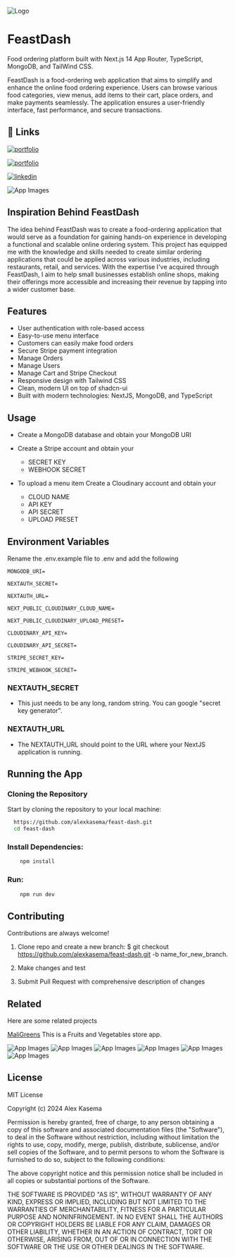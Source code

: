 ![Logo](./public/feastdash.png)

# FeastDash

Food ordering platform built with Next.js 14 App Router, TypeScript, MongoDB, and TailWind CSS.

FeastDash is a food-ordering web application that aims to simplify and enhance the online food ordering experience. Users can browse various food categories, view menus, add items to their cart, place orders, and make payments seamlessly. The application ensures a user-friendly interface, fast performance, and secure transactions.

## 🔗 Links

[![portfolio](https://img.shields.io/badge/my_portfolio-000?style=for-the-badge&logo=ko-fi&logoColor=white)](https://alex-portfolio-lun2.onrender.com/) &nbsp; &nbsp;

[![portfolio](https://img.shields.io/badge/deployed_project-000?style=for-the-badge&logo=ko-fi&logoColor=white)](https://feast-dash.vercel.app/) &nbsp; &nbsp;

[![linkedin](https://img.shields.io/badge/linkedin-0A66C2?style=for-the-badge&logo=linkedin&logoColor=white)](https://www.linkedin.com/in/alexkasema/)

![App Images](./public/feastDashImages.png)

## Inspiration Behind FeastDash

The idea behind FeastDash was to create a food-ordering application that would serve as a foundation for gaining hands-on experience in developing a functional and scalable online ordering system. This project has equipped me with the knowledge and skills needed to create similar ordering applications that could be applied across various industries, including restaurants, retail, and services. With the expertise I've acquired through FeastDash, I aim to help small businesses establish online shops, making their offerings more accessible and increasing their revenue by tapping into a wider customer base.

## Features

- User authentication with role-based access
- Easy-to-use menu interface
- Customers can easily make food orders
- Secure Stripe payment integration
- Manage Orders
- Manage Users
- Manage Cart and Stripe Checkout
- Responsive design with Tailwind CSS
- Clean, modern UI on top of shadcn-ui
- Built with modern technologies: NextJS, MongoDB, and TypeScript

## Usage

- Create a MongoDB database and obtain your MongoDB URI
- Create a Stripe account and obtain your

  - SECRET KEY
  - WEBHOOK SECRET

- To upload a menu item Create a Cloudinary account and obtain your
  - CLOUD NAME
  - API KEY
  - API SECRET
  - UPLOAD PRESET

## Environment Variables

Rename the .env.example file to .env and add the following

`MONGODB_URI=`

`NEXTAUTH_SECRET=`

`NEXTAUTH_URL=`

`NEXT_PUBLIC_CLOUDINARY_CLOUD_NAME=`

`NEXT_PUBLIC_CLOUDINARY_UPLOAD_PRESET=`

`CLOUDINARY_API_KEY=`

`CLOUDINARY_API_SECRET=`

`STRIPE_SECRET_KEY=`

`STRIPE_WEBHOOK_SECRET=`

### NEXTAUTH_SECRET

- This just needs to be any long, random string. You can google "secret key generator".

### NEXTAUTH_URL

- The NEXTAUTH_URL should point to the URL where your NextJS application is running.

## Running the App

### Cloning the Repository

Start by cloning the repository to your local machine:

```bash
  https://github.com/alexkasema/feast-dash.git
  cd feast-dash
```

### Install Dependencies:

```bash
    npm install
```

### Run:

```bash
    npm run dev
```

## Contributing

Contributions are always welcome!

1. Clone repo and create a new branch: $ git checkout https://github.com/alexkasema/feast-dash.git -b name_for_new_branch.

2. Make changes and test

3. Submit Pull Request with comprehensive description of changes

## Related

Here are some related projects

[MaliGreens](https://github.com/alexkasema/maligreens) This is a Fruits and Vegetables store app.

![App Images](./public/HeroSection.png)
![App Images](./public/MenuReel.png)
![App Images](./public/menuDetails.png)
![App Images](./public/cartPage.png)
![App Images](./public/thankYouPage.png)
![App Images](./public/ordersPage.png)

## License

MIT License

Copyright (c) 2024 Alex Kasema

Permission is hereby granted, free of charge, to any person obtaining a copy
of this software and associated documentation files (the "Software"), to deal
in the Software without restriction, including without limitation the rights
to use, copy, modify, merge, publish, distribute, sublicense, and/or sell
copies of the Software, and to permit persons to whom the Software is
furnished to do so, subject to the following conditions:

The above copyright notice and this permission notice shall be included in all
copies or substantial portions of the Software.

THE SOFTWARE IS PROVIDED "AS IS", WITHOUT WARRANTY OF ANY KIND, EXPRESS OR
IMPLIED, INCLUDING BUT NOT LIMITED TO THE WARRANTIES OF MERCHANTABILITY,
FITNESS FOR A PARTICULAR PURPOSE AND NONINFRINGEMENT. IN NO EVENT SHALL THE
AUTHORS OR COPYRIGHT HOLDERS BE LIABLE FOR ANY CLAIM, DAMAGES OR OTHER
LIABILITY, WHETHER IN AN ACTION OF CONTRACT, TORT OR OTHERWISE, ARISING FROM,
OUT OF OR IN CONNECTION WITH THE SOFTWARE OR THE USE OR OTHER DEALINGS IN THE
SOFTWARE.
